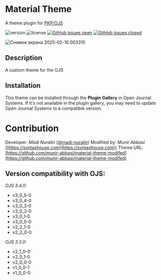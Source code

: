 # Material Theme
A theme plugin for [PKP/OJS](https://pkp.sfu.ca/ojs/)

![version](https://img.shields.io/github/v/release/madi-nuralin/material)
![license](https://img.shields.io/github/license/madi-nuralin/material)
<a href="https://github.com/madi-nuralin/material/issues?q=is%3Aopen+is%3Aissue" target="_blank">![GitHub issues open](https://img.shields.io/github/issues/madi-nuralin/material.svg)</a>
<a href="https://github.com/madi-nuralin/material/issues?q=is%3Aissue+is%3Aclosed" target="_blank">![GitHub issues closed](https://img.shields.io/github/issues-closed-raw/madi-nuralin/material.svg)</a>

![Снимок экрана 2025-02-16 003310](https://github.com/user-attachments/assets/542b534f-56fb-48e4-b02d-a8db0a9b1e58)

## Description
A custom theme for the OJS

## Installation
This theme can be installed through the **Plugin Gallery** in Open Journal Systems. If it's not available in the plugin gallery, you may need to update Open Journal Systems to a compatible version.

# Contribution

Developer: *Madi Nuralin* ([@madi-nuralin](https://github.com/madi-nuralin))
Modified by: *Munir Abbasi* ([https://syntaxhouse.com](https://syntaxhouse.com))
Theme URL: [https://github.com/munir-abbasi/material-theme-modifed](https://github.com/munir-abbasi/material-theme-modifed)

## Version compatibility with OJS:

*OJS 3.4.0:*
* v3_0_5-0
* v3_0_4-0
* v3_0_3-0
* v3_0_2-0
* v3_0_1-0
* v3_0_0-0
* v2_2_1-0
* v2_2_0-0

*OJS 3.3.0:*
* v2_1_0-0
* v2_0_1-0
* v2_0_0-0
* v1_0_0-1
* v1_0_0-0
